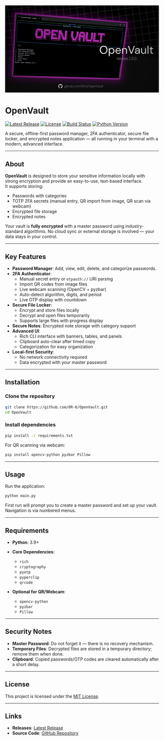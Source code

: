 [![OpenVault](image.png)](https://github.com/OR-6/OpenVault/archive/refs/tags/v1.0.0-beta.0.zip)

# OpenVault

[![Latest Release](https://img.shields.io/github/v/tag/OR-6/OpenVault?label=version&color=blue)](https://github.com/OR-6/OpenVault/releases)
[![License](https://img.shields.io/github/license/OR-6/OpenVault?color=brightgreen)](LICENSE)
[![Build Status](https://img.shields.io/badge/build-passing-brightgreen)](#)
[![Python Version](https://img.shields.io/badge/python-3.9%2B-blue)](#)

A secure, offline-first password manager, 2FA authenticator, secure file locker, and encrypted notes application — all running in your terminal with a modern, advanced interface.

---

## About

**OpenVault** is designed to store your sensitive information locally with strong encryption and provide an easy-to-use, text-based interface.  
It supports storing:
- Passwords with categories
- TOTP 2FA secrets (manual entry, QR import from image, QR scan via webcam)
- Encrypted file storage
- Encrypted notes

Your vault is **fully encrypted** with a master password using industry-standard algorithms. No cloud sync or external storage is involved — your data stays in your control.

---

## Key Features

- **Password Manager**: Add, view, edit, delete, and categorize passwords.  
- **2FA Authenticator**:
  - Manual secret entry or `otpauth://` URI parsing
  - Import QR codes from image files
  - Live webcam scanning (OpenCV + pyzbar)
  - Auto-detect algorithm, digits, and period
  - Live OTP display with countdown
- **Secure File Locker**:
  - Encrypt and store files locally
  - Decrypt and open files temporarily
  - Supports large files with progress display
- **Secure Notes**: Encrypted note storage with category support
- **Advanced UI**:
  - Rich CLI interface with banners, tables, and panels
  - Clipboard auto-clear after timed copy
  - Categorization for easy organization
- **Local-first Security**:
  - No network connectivity required
  - Data encrypted with your master password

---

## Installation

### Clone the repository
```bash
git clone https://github.com/OR-6/OpenVault.git
cd OpenVault
```

### Install dependencies

```bash
pip install -r requirements.txt
```

For QR scanning via webcam:

```bash
pip install opencv-python pyzbar Pillow
```

---

## Usage

Run the application:

```bash
python main.py
```

First run will prompt you to create a master password and set up your vault.
Navigation is via numbered menus.

---

## Requirements

* **Python**: 3.9+
* **Core Dependencies**:

  * `rich`
  * `cryptography`
  * `pyotp`
  * `pyperclip`
  * `qrcode`
* **Optional for QR/Webcam**:

  * `opencv-python`
  * `pyzbar`
  * `Pillow`

---

## Security Notes

* **Master Password**: Do not forget it — there is no recovery mechanism.
* **Temporary Files**: Decrypted files are stored in a temporary directory; remove them when done.
* **Clipboard**: Copied passwords/OTP codes are cleared automatically after a short delay.

---

## License

This project is licensed under the [MIT License](LICENSE).

---

## Links

* **Releases**: [Latest Release](https://github.com/OR-6/OpenVault/releases)
* **Source Code**: [GitHub Repository](https://github.com/OR-6/OpenVault)
